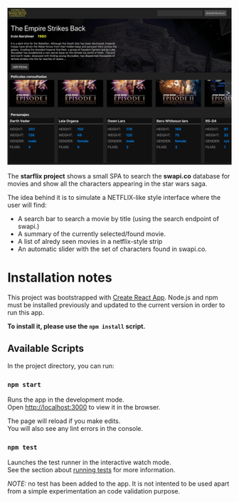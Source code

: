 

![The starflix project](https://raw.githubusercontent.com/gmartinerro/starflix/master/docs/snapshot.png)


The **starflix project** shows a small SPA to search the **swapi.co** database for movies and show all the characters appearing in the star wars saga.


The idea behind it is to simulate a NETFLIX-like style interface where the user will find:

* A search bar to search a movie by title (using the search endpoint of swapi.)
* A summary of the currently selected/found movie.
* A list of alredy seen movies in a netflix-style strip
* An automatic slider with the set of characters found in swapi.co.


# Installation notes

This project was bootstrapped with [Create React App](https://github.com/facebook/create-react-app). Node.js and npm must be installed previously and updated to the current version in order to run this app.

**To install it, please use the `npm install` script.**

## Available Scripts

In the project directory, you can run:

### `npm start`

Runs the app in the development mode.<br>
Open [http://localhost:3000](http://localhost:3000) to view it in the browser.

The page will reload if you make edits.<br>
You will also see any lint errors in the console.

### `npm test`

Launches the test runner in the interactive watch mode.<br>
See the section about [running tests](https://facebook.github.io/create-react-app/docs/running-tests) for more information.

*NOTE:* no test has been added to the app. It is not intented to be used apart from a simple experimentation an code validation purpose.


